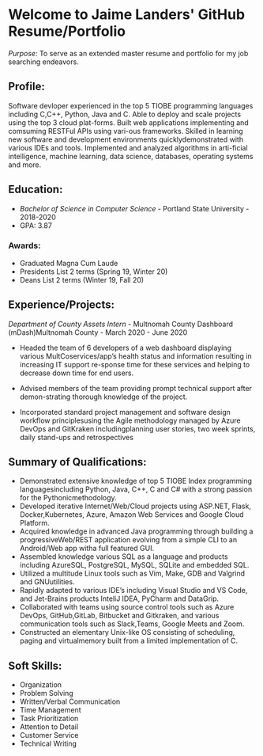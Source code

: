 # Welcome to Jaime Landers' GitHub Resume/Portfolio
*Purpose:* To serve as an extended master resume and portfolio for my job searching endeavors.

## Profile:

Software devloper experienced in the top 5 TIOBE programming languages including C,C++, Python, Java and C. Able to deploy and scale projects using the top 3 cloud plat-forms.  Built web applications implementing and comsuming RESTFul APIs using vari-ous frameworks.  Skilled in learning new software and development environments quicklydemonstrated with various IDEs and tools.  Implemented and analyzed algorithms in arti-ficial intelligence, machine learning, data science, databases, operating systems and more.

## Education:

- _Bachelor of Science in Computer Science_ - Portland State University - 2018-2020 
- GPA: 3.87

### Awards:

- Graduated Magna Cum Laude
- Presidents List 2 terms (Spring 19, Winter 20)
- Deans List 2 terms (Winter 19, Fall 20)

## Experience/Projects:

_Department of County Assets Intern_ - Multnomah County Dashboard (mDash)Multnomah County - March 2020 - June 2020
- Headed  the  team  of  6  developers  of  a  web  dashboard  displaying  various  MultCoservices/app’s health status and information resulting in increasing IT support re-sponse time for these services and helping to decrease down time for end users.

- Advised  members  of  the  team  providing  prompt  technical  support  after  demon-strating thorough knowledge of the project.

- Incorporated standard project management and software design workflow principlesusing the Agile methodology managed by Azure DevOps and GitKraken includingplanning user stories, two week sprints, daily stand-ups and retrospectives

## Summary of Qualifications:

- Demonstrated extensive knowledge of top 5 TIOBE Index programming languagesincluding Python, Java, C++, C and C# with a strong passion for the Pythonicmethodology.
- Developed iterative Internet/Web/Cloud projects using ASP.NET, Flask, Docker,Kubernetes, Azure, Amazon Web Services and Google Cloud Platform.
- Acquired knowledge in advanced Java programming through building a progressiveWeb/REST application evolving from a simple CLI to an Android/Web app witha full featured GUI.
- Assembled  knowledge  various  SQL  as  a  language  and  products  including  AzureSQL, PostgreSQL, MySQL, SQLite and embedded SQL.
- Utilized a multitude Linux tools such as Vim, Make, GDB and Valgrind and GNUutilities.
- Rapidly adapted to various IDE’s including Visual Studio and VS Code, and Jet-Brains products InteliJ IDEA, PyCharm and DataGrip.
- Collaborated with teams using source control tools such as Azure DevOps, GitHub,GitLab, Bitbucket and Gitkraken, and various communication tools such as Slack,Teams, Google Meets and Zoom.
- Constructed an elementary Unix-like OS consisting of scheduling, paging and virtualmemory built from a limited implementation of C.

## Soft Skills:
- Organization
- Problem Solving
- Written/Verbal Communication
- Time Management
- Task Prioritization
- Attention to Detail
- Customer Service
- Technical Writing

